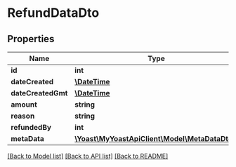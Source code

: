 # RefundDataDto

## Properties
Name | Type | Description | Notes
------------ | ------------- | ------------- | -------------
**id** | **int** |  | 
**dateCreated** | [**\DateTime**](\DateTime.md) |  | 
**dateCreatedGmt** | [**\DateTime**](\DateTime.md) |  | 
**amount** | **string** |  | 
**reason** | **string** |  | 
**refundedBy** | **int** |  | 
**metaData** | [**\Yoast\MyYoastApiClient\Model\MetaDataDto[]**](MetaDataDto.md) |  | 

[[Back to Model list]](../../README.md#documentation-for-models) [[Back to API list]](../../README.md#documentation-for-api-endpoints) [[Back to README]](../../README.md)

